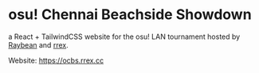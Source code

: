 # osu! Chennai Beachside Showdown
a React + TailwindCSS website for the osu! LAN tournament hosted by [Raybean](https://github.com/raybeanosu) and [rrex](https://github.com/rrex971).

Website: https://ocbs.rrex.cc